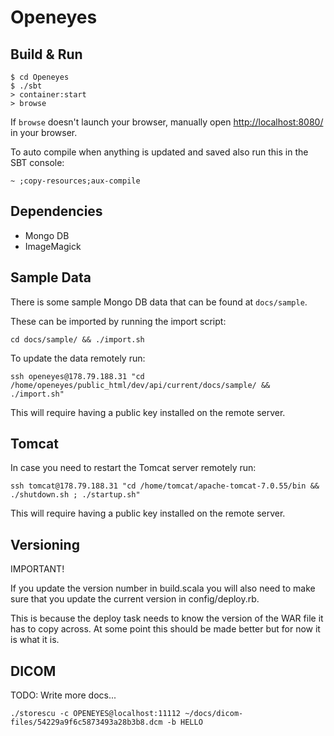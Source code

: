 # Openeyes #

## Build & Run ##

```
$ cd Openeyes
$ ./sbt
> container:start
> browse
```

If `browse` doesn't launch your browser, manually open [http://localhost:8080/](http://localhost:8080/) in your browser.

To auto compile when anything is updated and saved also run this in the SBT console:

```
~ ;copy-resources;aux-compile
```

## Dependencies ##

* Mongo DB
* ImageMagick

## Sample Data ##

There is some sample Mongo DB data that can be found at `docs/sample`. 

These can be imported by running the import script:

```
cd docs/sample/ && ./import.sh
```

To update the data remotely run:

```
ssh openeyes@178.79.188.31 "cd /home/openeyes/public_html/dev/api/current/docs/sample/ && ./import.sh"
```

This will require having a public key installed on the remote server.

## Tomcat ##

In case you need to restart the Tomcat server remotely run:

```
ssh tomcat@178.79.188.31 "cd /home/tomcat/apache-tomcat-7.0.55/bin && ./shutdown.sh ; ./startup.sh"
```

This will require having a public key installed on the remote server.

## Versioning ##

IMPORTANT! 

If you update the version number in build.scala you will also need to make sure that you update the current version in config/deploy.rb.

This is because the deploy task needs to know the version of the WAR file it has to copy across. At some point this should be made better but for now it is what it is.

## DICOM

TODO: Write more docs...

```
./storescu -c OPENEYES@localhost:11112 ~/docs/dicom-files/54229a9f6c5873493a28b3b8.dcm -b HELLO
```
